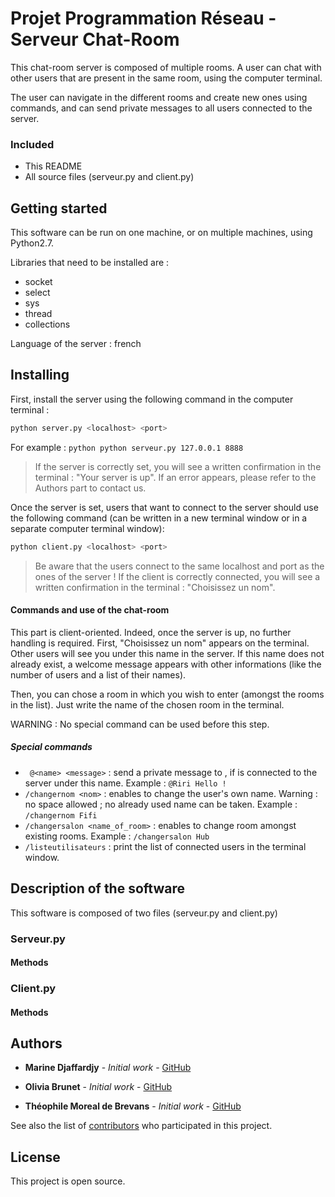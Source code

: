 # Projet Programmation Réseau - Serveur Chat-Room

  This chat-room server is composed of multiple rooms. A user can chat with other users that are present in the same room, using the computer terminal.
  
  The user can navigate in the different rooms and create new ones using commands, and can send private messages to all users connected to the server.
   
### Included

* This README
* All source files (serveur.py and client.py)


## Getting started

This software can be run on one machine, or on multiple machines, using Python2.7.

Libraries that need to be installed are :
* socket
* select
* sys
* thread
* collections

Language of the server : french

## Installing

First, install the server using the following command in the computer terminal :
```python
python server.py <localhost> <port>
```
For example : ```python python serveur.py 127.0.0.1 8888```

> If the server is correctly set, you will see a written confirmation in the terminal : "Your server is up".
> If an error appears, please refer to the Authors part to contact us.


Once the server is set, users that want to connect to the server should use the following command (can be written in a new terminal window or in a separate computer terminal window):
```python
python client.py <localhost> <port>
```
> Be aware that the users connect to the same localhost and port as the ones of the server !
> If the client is correctly connected, you will see a written confirmation in the terminal : "Choisissez un nom".

#### Commands and use of the chat-room
This part is client-oriented. Indeed, once the server is up, no further handling is required. 
First, "Choisissez un nom" appears on the terminal. Other users will see you under this name in the server.
If this name does not already exist, a welcome message appears with other informations (like the number of users and a list of their names).

Then, you can chose a room in which you wish to enter (amongst the rooms in the list). Just write the name of the chosen room in the terminal.

WARNING : No special command can be used before this step.

##### Special commands
* ``` @<name> <message>``` : send a private message to <name>, if <name> is connected to the server under this name. 
Example : ``` @Riri Hello ! ```
* ``` /changernom <nom> ``` : enables to change the user's own name. Warning : no space allowed ; no already used name can be taken.
Example : ``` /changernom Fifi ```
* ``` /changersalon <name_of_room> ``` : enables to change room amongst existing rooms.
Example : ``` /changersalon Hub ```
* ``` /listeutilisateurs ``` : print the list of connected users in the terminal window.

## Description of the software
This software is composed of two files (serveur.py and client.py)
### Serveur.py
#### Methods

### Client.py
#### Methods

## Authors

* **Marine Djaffardjy** - *Initial work* - [GitHub](https://github.com/mdjaffardjy)

* **Olivia Brunet** - *Initial work* - [GitHub](https://github.com/OliviaBnt)

* **Théophile Moreal de Brevans** - *Initial work* - [GitHub](https://github.com/MorealDeBrevans/)

See also the list of [contributors](https://github.com/mdjaffardjy/projetReseau) who participated in this project.

## License

This project is open source.

